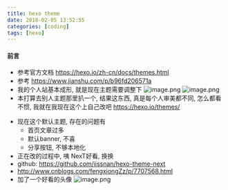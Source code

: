 ```yaml
---
title: hexo theme
date: 2018-02-05 13:52:55
categories: [coding]
tags: [hexo]
---
```

#### 前言
* 参考官方文档 https://hexo.io/zh-cn/docs/themes.html
* 参考 https://www.jianshu.com/p/b96fd206571a
* 我的个人站基本成形, 就是现在主题需要调整下
![image.png](http://upload-images.jianshu.io/upload_images/4832809-573d9dc5457dee6b.png?imageMogr2/auto-orient/strip%7CimageView2/2/w/1240)
![image.png](http://upload-images.jianshu.io/upload_images/4832809-6b944b34a3f84613.png?imageMogr2/auto-orient/strip%7CimageView2/2/w/1240)
* 本打算去别人主题那里扒一个, 结果这东西, 真是每个人审美都不同, 怎么都看不惯, 我就在我现在这个上自己改吧
https://hexo.io/themes/
<!--more-->
* 现在这个默认主题, 存在的问题有
    * 首页文章过多
    * 默认banner, 不喜
    * 分享按钮, 不够本地化
* 正在改的过程中, 咦 NexT好看, 换换
* github:  https://github.com/iissnan/hexo-theme-next
* http://www.cnblogs.com/fengxiongZz/p/7707568.html
* 加了一个好看的头像
![image.png](http://upload-images.jianshu.io/upload_images/4832809-1f307801e3c3dc8b.png?imageMogr2/auto-orient/strip%7CimageView2/2/w/1240)